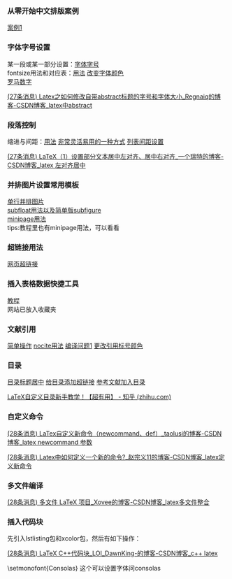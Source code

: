 ### 从零开始中文排版案例
[案例1](https://blog.csdn.net/joefsong/article/details/107773582)

### 字体字号设置
某一段或某一部分设置：[字体字号](https://blog.csdn.net/weixin_44026026/article/details/104096778) <br>
fontsize用法和对应表：[用法](https://blog.csdn.net/yhcwjh/article/details/116516011)
[改变字体颜色](https://blog.csdn.net/xyqzki/article/details/40115989)<br>
[罗马数字](https://www.jianshu.com/p/2c9274235aaf)<br>

[(27条消息) Latex之如何修改自带abstract标题的字号和字体大小_Regnaiq的博客-CSDN博客_latex中abstract](https://blog.csdn.net/yq_forever/article/details/105285652)

### 段落控制
缩进与间距：[用法](https://blog.csdn.net/xovee/article/details/119654826)
[非常灵活易用的一种方式](https://blog.csdn.net/weixin_39278265/article/details/114091001)
[列表间距设置](http://blog.sina.com.cn/s/blog_5e16f1770100g5ox.html)

[(27条消息) LaTeX（1）设置部分文本居中左对齐、居中右对齐_一个瑞特的博客-CSDN博客_latex 左对齐居中](https://blog.csdn.net/qq_40675882/article/details/84556527)

### 并排图片设置常用模板
[单行并排图片](https://blog.csdn.net/qq_33255909/article/details/90934386)<br>
[subfloat用法以及简单版subfigure](https://blog.csdn.net/wanjiac/article/details/107956322)<br>
[minipage用法](https://blog.csdn.net/jizhidexiaoming/article/details/86258784)<br>
tips:教程里也有minipage用法，可以看看<br>

### 超链接用法
[网页超链接](https://cloud.tencent.com/developer/article/1729834)

### 插入表格数据快捷工具
[教程](https://blog.csdn.net/binbinczsohu/article/details/109902588)  
网站已放入收藏夹

### 文献引用
[简单操作](https://www.jianshu.com/p/c9dbe52be6b3)
[nocite用法](https://blog.csdn.net/OOFFrankDura/article/details/90723334)
[编译问题1](https://zhuanlan.zhihu.com/p/114733612)
[更改引用标号颜色](https://blog.csdn.net/jh1513/article/details/113504448)

### 目录
[目录标题居中](https://tieba.baidu.com/p/3564928331)
[给目录添加超链接](https://blog.csdn.net/nankai0912678/article/details/103056128)
[参考文献加入目录](https://blog.csdn.net/weixin_34204057/article/details/91812554?spm=1001.2101.3001.6661.1&utm_medium=distribute.pc_relevant_t0.none-task-blog-2%7Edefault%7ECTRLIST%7ERate-1.pc_relevant_aa&depth_1-utm_source=distribute.pc_relevant_t0.none-task-blog-2%7Edefault%7ECTRLIST%7ERate-1.pc_relevant_aa&utm_relevant_index=1)

[LaTeX自定义目录新手教学！【超有用】 - 知乎 (zhihu.com)](https://zhuanlan.zhihu.com/p/398759609)

### 自定义命令

[(28条消息) LaTex自定义新命令（newcommand、def）_taolusi的博客-CSDN博客_latex newcommand 参数](https://blog.csdn.net/taolusi/article/details/89345038)

[(28条消息) Latex中如何定义一个新的命令?_赵宗义11的博客-CSDN博客_latex定义新命令](https://blog.csdn.net/nankai0912678/article/details/107720414)

### 多文件编译

[(28条消息) 多文件 LaTeX 项目_Xovee的博客-CSDN博客_latex多文件整合](https://blog.csdn.net/xovee/article/details/119065307)

### 插入代码块

先引入lstlisting包和xcolor包，然后有如下操作：

[(28条消息) LaTeX C++代码块_LOI_DawnKing-的博客-CSDN博客_c++ latex](https://blog.csdn.net/LOI_QER/article/details/104768970)

\setmonofont{Consolas} 这个可以设置字体问consolas

